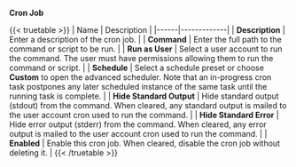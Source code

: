 &NewLine;

**Cron Job**

{{< truetable >}}
| Name | Description |
|------|-------------|
| **Description** | Enter a description of the cron job. |
| **Command** | Enter the full path to the command or script to be run. |
| **Run as User** | Select a user account to run the command. The user must have permissions allowing them to run the command or script. |
| **Schedule** | Select a schedule preset or choose **Custom** to open the advanced scheduler. Note that an in-progress cron task postpones any later scheduled instance of the same task until the running task is complete. |
| **Hide Standard Output** | Hide standard output (stdout) from the command. When cleared, any standard output is mailed to the user account cron used to run the command. |
| **Hide Standard Error** | Hide error output (stderr) from the command. When cleared, any error output is mailed to the user account cron used to run the command. |
| **Enabled** | Enable this cron job. When cleared, disable the cron job without deleting it. |
{{< /truetable >}}
